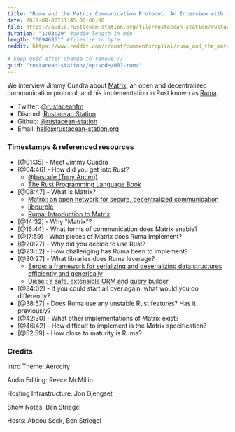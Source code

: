 ```yaml
---
title: "Ruma and the Matrix Communication Protocol: An Interview with Jimmy Cuadra"
date: 2019-08-08T11:45:00+00:00
file: https://audio.rustacean-station.org/file/rustacean-station/rustacean-station-e001-ruma-matrix-jimmy-cuadra.mp3
duration: "1:03:29" #audio length in min
length: "60946851" #filesize in byte
reddit: https://www.reddit.com/r/rust/comments/cp1iai/ruma_and_the_matrix_communication_protocol_an/

# keep guid after change to remove //
guid: "rustacean-station//episode/001-ruma"
---
```


We interview Jimmy Cuadra about [Matrix](https://matrix.org/), an open and decentralized communication protocol, and his implementation in Rust known as [Ruma](https://github.com/ruma/ruma).

 - Twitter: [@rustaceanfm](https://twitter.com/rustaceanfm)
 - Discord: [Rustacean Station](https://discord.gg/cHc3Gyc)
 - Github: [@rustacean-station](https://github.com/rustacean-station/)
 - Email: [hello@rustacean-station.org](mailto:hello@rustacean-station.org)

### Timestamps & referenced resources

* [@01:35] - Meet Jimmy Cuadra
* [@04:46] - How did you get into Rust?
  * [@bascule (Tony Arcieri)](https://twitter.com/bascule)
  * [The Rust Programming Language Book](https://doc.rust-lang.org/book/)
* [@08:47] - What is Matrix?
  * [Matrix: an open network for secure, decentralized communication](https://matrix.org/)
  * [libpurple](https://developer.pidgin.im/wiki/WhatIsLibpurple)
  * [Ruma: Introduction to Matrix](https://www.ruma.io/docs/matrix/)
* [@14:32] - Why "Matrix"?
* [@16:44] - What forms of communication does Matrix enable?
* [@17:59] - What pieces of Matrix does Ruma implement?
* [@20:27] - Why did you decide to use Rust?
* [@23:52] - How challenging has Ruma been to implement?
* [@30:27] - What libraries does Ruma leverage?
  * [Serde: a framework for serializing and deserializing data structures efficiently and generically](https://crates.io/crates/serde)
  * [Diesel: a safe, extensible ORM and query builder](https://crates.io/crates/diesel)
* [@34:02] - If you could start all over again, what would you do differently?
* [@38:57] - Does Ruma use any unstable Rust features? Has it previously?
* [@42:30] - What other implementations of Matrix exist?
* [@46:42] - How difficult to implement is the Matrix specification?
* [@52:59] - How close to maturity is Ruma?

### Credits

Intro Theme: Aerocity

Audio Editing: Reece McMillin

Hosting Infrastructure: Jon Gjengset

Show Notes: Ben Striegel

Hosts: Abdou Seck, Ben Striegel
